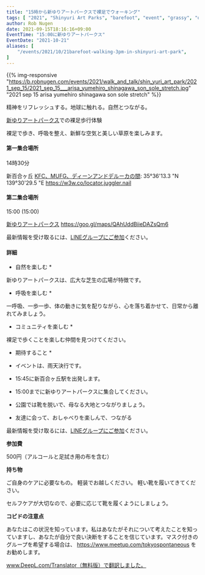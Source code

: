 ```yaml
---
title: "15時から新ゆりアートパークスで裸足でウォーキング"
tags: [ "2021", "Shinyuri Art Parks", "barefoot", "event", "grassy", "october", "shin yurigaoka", "walk", "walking", "新ゆりアートパークス" ]
author: Rob Nugen
date: 2021-09-15T18:16:16+09:00
EventTime: "15:00に新ゆりアートパークス"
EventDate: "2021-10-21"
aliases: [
    "/events/2021/10/21barefoot-walking-3pm-in-shinyuri-art-park",
]
---
```


{{% img-responsive "https://b.robnugen.com/events/2021/walk_and_talk/shin_yuri_art_park/2021_sep_15/2021_sep_15___arisa_yumehiro_shinagawa_son_sole_stretch.jpg" "2021 sep 15 arisa yumehiro shinagawa son sole stretch" %}}


精神をリフレッシュする。地球に触れる。自然とつながる。

[新ゆりアートパークス](http://www.airgreen.info/artparks.html)での裸足歩行体験

裸足で歩き、呼吸を整え、新鮮な空気と美しい草原を楽しみます。

#### 第一集合場所

14時30分

新百合ヶ丘 [KFC、MUFG、ディーンアンドデルーカの間](https://goo.gl/maps/aoY2j7WxkNjSC2u98): 35°36'13.3 "N 139°30'29.5 "E https://w3w.co/locator.juggler.nail

#### 第二集合場所

15:00 (15:00)

[新ゆりアートパークス](http://www.airgreen.info/artparks.html) https://goo.gl/maps/QAhUddBiieDAZsQm6

最新情報を受け取るには、[LINEグループにご参加](/contact/)ください。

#### 詳細

* 自然を楽しむ *

新ゆりアートパークスは、広大な芝生の広場が特徴です。

* 呼吸を楽しむ *

一呼吸、一歩一歩、体の動きに気を配りながら、心を落ち着かせて、日常から離れてみましょう。

* コミュニティを楽しむ *

裸足で歩くことを楽しむ仲間を見つけてください。

* 期待すること *

* イベントは、雨天決行です。
* 15:45に新百合ヶ丘駅を出発します。
* 15:00までに新ゆりアートパークスに集合してください。
* 公園では靴を脱いで、母なる大地とつながりましょう。
* 友達に会って、おしゃべりを楽しんで、つながる

最新情報を受け取るには、[LINEグループにご参加](/contact/)ください。

**参加費**

500円（アルコールと足拭き用の布を含む）

**持ち物**

ご自身のケアに必要なもの。 軽装でお越しください。
軽い靴を履いてきてください。

セルフケアが大切なので、必要に応じて靴を履くようにしましょう。

**コビドの注意点**

あなたはこの状況を知っています。私はあなたがそれについて考えたことを知っていますし、あなたが自分で良い決断をすることを信じています。マスク付きのグループを希望する場合は、
https://www.meetup.com/tokyospontaneous
をお勧めします。

www.DeepL.com/Translator（無料版）で翻訳しました。
